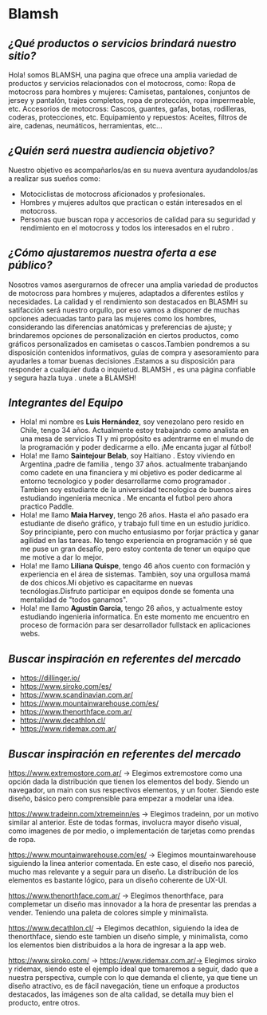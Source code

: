 # Blamsh
## _¿Qué productos o servicios brindará nuestro sitio?_

Hola! somos BLAMSH,  una pagina que ofrece una amplia variedad de productos y servicios relacionados con el motocross, como:
Ropa de motocross para hombres y mujeres: Camisetas, pantalones, conjuntos de jersey y pantalón, trajes completos, ropa de protección, ropa impermeable, etc.
Accesorios de motocross: Cascos, guantes, gafas, botas, rodilleras, coderas, protecciones, etc.
Equipamiento y repuestos: Aceites, filtros de aire, cadenas, neumáticos, herramientas, etc...

## _¿Quién será nuestra audiencia objetivo?_
Nuestro objetivo es acompañarlos/as en su nueva aventura ayudandolos/as a realizar sus sueños como:
- Motociclistas de motocross aficionados y profesionales.
- Hombres y mujeres adultos que practican o están interesados en el motocross.
- Personas que buscan ropa y accesorios de calidad para su seguridad y rendimiento en el motocross y todos los interesados en el rubro .



## _¿Cómo ajustaremos nuestra oferta a ese público?_
Nosotros vamos asergurarnos de ofrecer una amplia variedad de productos de motocross para hombres y mujeres, adaptados a diferentes estilos y necesidades.
La calidad y el rendimiento son destacados en BLASMH su satifacción será nuestro orgullo, por eso vamos a disponer de muchas opciones adecuadas tanto para las mujeres como los hombres, considerando las diferencias anatómicas y preferencias de ajuste;
y brindaremos opciones de personalización en ciertos productos, como gráficos personalizados en camisetas o cascos.Tambien pondremos a su disposición contenidos informativos, guías de compra y asesoramiento para ayudarles a tomar buenas decisiones .Estamos a su disposición para responder a cualquier duda o inquietud. BLAMSH , es una página confiable y segura hazla tuya . unete a BLAMSH!
 

## _Integrantes del Equipo_
- Hola! mi nombre es **Luis Hernández**, soy venezolano pero resido en Chile, tengo 34 años. Actualmente estoy trabajando como analista en una mesa de servicios TI y mi propósito es adentrarme en el mundo de la programación y poder dedicarme a ello. ¡Me encanta jugar al fútbol!
- Hola! me llamo **Saintejour Belab**, soy Haitiano . Estoy viviendo en Argentina ,padre de familia , tengo 37 años. actualmente trabanjando como cadete en una financiera y mi objetivo es poder dedicarme al entorno tecnologico y poder desarrollarme como programador . Tambien soy estudiante de la universidad tecnologica de buenos aires estudiando ingenieria mecnica . Me encanta el futbol pero ahora practico Paddle.
- Hola! me llamo **Maia Harvey**, tengo 26 años. Hasta el año pasado era estudiante de diseño gráfico, y trabajo full time en un estudio jurídico. Soy principiante, pero con mucho entusiasmo por forjar práctica y ganar agilidad en las tareas. No tengo experiencia en programación y sé que me puse un gran desafío, pero estoy contenta de tener un equipo que me motive a dar lo mejor. 
- Hola! me llamo **Liliana Quispe**, tengo 46 años cuento con formación y experiencia en el área de sistemas. Tambièn, soy una orgullosa mamá de dos chicos.Mi objetivo es capacitarme en nuevas tecnólogias.Disfruto participar en equipos donde se fomenta una mentalidad de "todos ganamos".
- Hola! me llamo **Agustin Garcia**, tengo 26 años, y actualmente estoy estudiando ingenieria informatica. En este momento me encuentro en proceso de formación para ser desarrollador fullstack en aplicaciones webs.

## _Buscar inspiración en referentes del mercado_

- https://dillinger.io/
- https://www.siroko.com/es/
- https://www.scandinavian.com.ar/
- https://www.mountainwarehouse.com/es/
- https://www.thenorthface.com.ar/
- https://www.decathlon.cl/
- https://www.ridemax.com.ar/
 
 ## _Buscar inspiración en referentes del mercado_

  https://www.extremostore.com.ar/ -> Elegimos extremostore como una opción dada la distribución que tienen los elementos del body. Siendo un navegador, un main con sus respectivos elementos, y un footer. Siendo este diseño, básico pero comprensible para empezar a modelar una idea.
  
  https://www.tradeinn.com/xtremeinn/es -> Elegimos tradeinn, por un motivo similar al anterior. Este de todas formas, involucra mayor diseño visual, como imagenes de por medio, o implementación de tarjetas como prendas de ropa.

  https://www.mountainwarehouse.com/es/ -> Elegimos mountainwarehouse siguiendo la linea anterior comentada. En este caso, el diseño nos pareció, mucho mas relevante y a seguir para un diseño. La distribución de los elementos es bastante lógico, para un diseño coherente de UX-UI.

  https://www.thenorthface.com.ar/ -> Elegimos thenorthface, para complemetar un diseño mas innovador a la hora de presentar las prendas a vender. Teniendo una paleta de colores simple y minimalista.

  https://www.decathlon.cl/ -> Elegimos decathlon, siguiendo la idea de thenorthface, siendo este tambien un diseño simple, y minimalista, como los elementos bien distribuidos a la hora de ingresar a la app web.

  https://www.siroko.com/ ->
  https://www.ridemax.com.ar/-> Elegimos siroko y ridemax, siendo este el ejemplo ideal que tomaremos a seguir, dado que a nuestra perspectiva, cumple con lo que demanda el cliente, ya que tiene un diseño atractivo, es de fácil navegación, tiene un enfoque a productos destacados, las imágenes son de alta calidad, se detalla muy bien el producto, entre otros.
